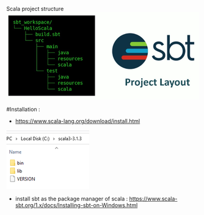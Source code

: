Scala  project structure
![img.png](img.png)

#Installation :
- https://www.scala-lang.org/download/install.html

![img_1.png](img_1.png)

- install sbt as the package manager of scala : https://www.scala-sbt.org/1.x/docs/Installing-sbt-on-Windows.html


    